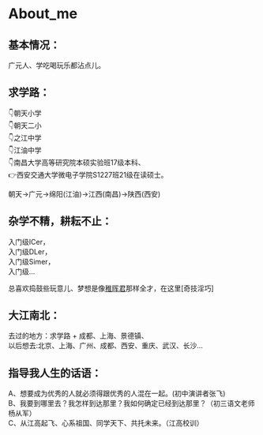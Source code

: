 # About_me
## **基本情况：**
广元人、学吃喝玩乐都沾点儿。

## **求学路：**

👇朝天小学  
👇朝天二小  
👇之江中学  
👇江油中学  
👇南昌大学高等研究院本硕实验班17级本科、  
👉西安交通大学微电子学院S1227班21级在读硕士。  

朝天->广元->绵阳(江油)->江西(南昌)->陕西(西安)  

## **杂学不精，耕耘不止：**

入门级ICer，  
入门级DLer，  
入门级Simer，  
入门级...

总喜欢捣鼓些玩意儿、梦想是像[稚晖君](https://space.bilibili.com/20259914?spm_id_from=333.337.0.0)那样全才，在这里[奇技淫巧]

## **大江南北：**  

去过的地方：求学路 + 成都、上海、景德镇、  
以后想去:北京、上海、广州、成都、西安、重庆、武汉、长沙...  

## **指导我人生的话语：**

A、想要成为优秀的人就必须得跟优秀的人混在一起。(初中演讲者张飞)  
B、我要到哪里去？我怎样到达那里？我如何确定已经到达那里？（初三语文老师杨从军）  
C、从江高起飞、心系祖国、同学天下、共托未来。（江高校训）  

